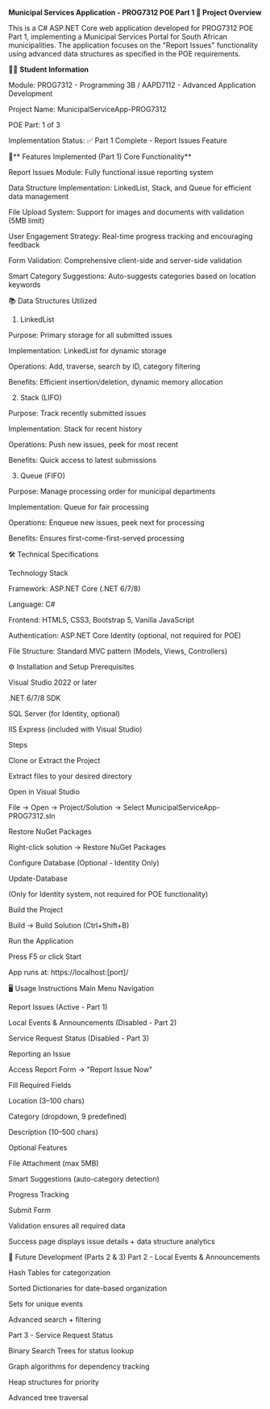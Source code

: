 **Municipal Services Application - PROG7312 POE Part 1
📌 Project Overview**

This is a C# ASP.NET Core web application developed for PROG7312 POE Part 1, implementing a Municipal Services Portal for South African municipalities.
The application focuses on the "Report Issues" functionality using advanced data structures as specified in the POE requirements.

👨‍🎓 **Student Information**

Module: PROG7312 - Programming 3B / AAPD7112 - Advanced Application Development

Project Name: MunicipalServiceApp-PROG7312

POE Part: 1 of 3

Implementation Status: ✅ Part 1 Complete - Report Issues Feature

🚀** Features Implemented (Part 1)
Core Functionality**

Report Issues Module: Fully functional issue reporting system

Data Structure Implementation: LinkedList, Stack, and Queue for efficient data management

File Upload System: Support for images and documents with validation (5MB limit)

User Engagement Strategy: Real-time progress tracking and encouraging feedback

Form Validation: Comprehensive client-side and server-side validation

Smart Category Suggestions: Auto-suggests categories based on location keywords

📚 Data Structures Utilized
1. LinkedList

Purpose: Primary storage for all submitted issues

Implementation: LinkedList<Issue> for dynamic storage

Operations: Add, traverse, search by ID, category filtering

Benefits: Efficient insertion/deletion, dynamic memory allocation

2. Stack (LIFO)

Purpose: Track recently submitted issues

Implementation: Stack<Issue> for recent history

Operations: Push new issues, peek for most recent

Benefits: Quick access to latest submissions

3. Queue (FIFO)

Purpose: Manage processing order for municipal departments

Implementation: Queue<Issue> for fair processing

Operations: Enqueue new issues, peek next for processing

Benefits: Ensures first-come-first-served processing

🛠️ Technical Specifications

Technology Stack

Framework: ASP.NET Core (.NET 6/7/8)

Language: C#

Frontend: HTML5, CSS3, Bootstrap 5, Vanilla JavaScript

Authentication: ASP.NET Core Identity (optional, not required for POE)

File Structure: Standard MVC pattern (Models, Views, Controllers)



⚙️ Installation and Setup
Prerequisites

Visual Studio 2022 or later

.NET 6/7/8 SDK

SQL Server (for Identity, optional)

IIS Express (included with Visual Studio)

Steps

Clone or Extract the Project

Extract files to your desired directory

Open in Visual Studio

File → Open → Project/Solution → Select MunicipalServiceApp-PROG7312.sln

Restore NuGet Packages

Right-click solution → Restore NuGet Packages

Configure Database (Optional - Identity Only)

Update-Database


(Only for Identity system, not required for POE functionality)

Build the Project

Build → Build Solution (Ctrl+Shift+B)

Run the Application

Press F5 or click Start

App runs at: https://localhost:[port]/

🖥️ Usage Instructions
Main Menu Navigation

Report Issues (Active - Part 1)

Local Events & Announcements (Disabled - Part 2)

Service Request Status (Disabled - Part 3)

Reporting an Issue

Access Report Form → "Report Issue Now"

Fill Required Fields

Location (3–100 chars)

Category (dropdown, 9 predefined)

Description (10–500 chars)

Optional Features

File Attachment (max 5MB)

Smart Suggestions (auto-category detection)

Progress Tracking

Submit Form

Validation ensures all required data

Success page displays issue details + data structure analytics

🔮 Future Development (Parts 2 & 3)
Part 2 - Local Events & Announcements

Hash Tables for categorization

Sorted Dictionaries for date-based organization

Sets for unique events

Advanced search + filtering

Part 3 - Service Request Status

Binary Search Trees for status lookup

Graph algorithms for dependency tracking

Heap structures for priority

Advanced tree traversal

